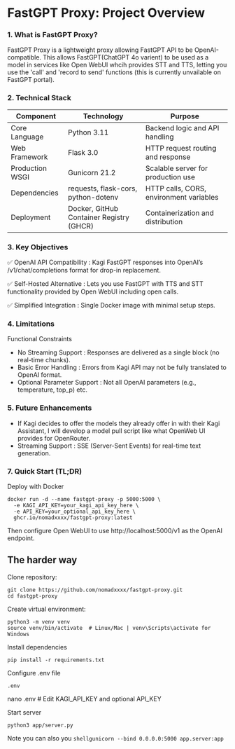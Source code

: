 # FastGPT Proxy: Project Overview
### 1. What is FastGPT Proxy?
FastGPT Proxy is a lightweight proxy allowing FastGPT API to be OpenAI-compatible. This allows FastGPT(ChatGPT 4o varient) to be used as a model in services like Open WebUI whcih provides STT and TTS, letting you use the 'call' and 'record to send' functions (this is currently unvailable on FastGPT portal).
### 2. Technical Stack  
| Component          | Technology                              | Purpose                                  |
|--------------------|-----------------------------------------|------------------------------------------|
| Core Language      | Python 3.11                             | Backend logic and API handling           |
| Web Framework      | Flask 3.0                               | HTTP request routing and response        |
| Production WSGI    | Gunicorn 21.2                           | Scalable server for production use       |
| Dependencies       | requests, flask-cors, python-dotenv     | HTTP calls, CORS, environment variables  |
| Deployment         | Docker, GitHub Container Registry (GHCR)| Containerization and distribution        |

### 3. Key Objectives  

✅ OpenAI API Compatibility : Kagi FastGPT responses into OpenAI’s /v1/chat/completions format for drop-in replacement.

✅ Self-Hosted Alternative : Lets you use FastGPT with TTS and STT functionality provided by Open WebUI including open calls.

✅ Simplified Integration : Single Docker image with minimal setup steps.

### 4. Limitations  
Functional Constraints  
- No Streaming Support : Responses are delivered as a single block (no real-time chunks).  
- Basic Error Handling : Errors from Kagi API may not be fully translated to OpenAI format.   
- Optional Parameter Support : Not all OpenAI parameters (e.g., temperature, top_p) etc.
     
### 5. Future Enhancements  
- If Kagi decides to offer the models they already offer in with their Kagi Assistant, I will develop a model pull script like what OpenWeb UI provides for OpenRouter.
- Streaming Support : SSE (Server-Sent Events) for real-time text generation.  

     
### 7. Quick Start (TL;DR)  
Deploy with Docker  
```shell
docker run -d --name fastgpt-proxy -p 5000:5000 \
  -e KAGI_API_KEY=your_kagi_api_key_here \
  -e API_KEY=your_optional_api_key_here \
  ghcr.io/nomadxxxx/fastgpt-proxy:latest
```
Then configure Open WebUI to use http://localhost:5000/v1 as the OpenAI endpoint.   

## The harder way
Clone repository:
```shell
git clone https://github.com/nomadxxxx/fastgpt-proxy.git
cd fastgpt-proxy
```
Create virtual environment:
```shell
python3 -m venv venv
source venv/bin/activate  # Linux/Mac | venv\Scripts\activate for Windows
```
Install dependencies
```shell
pip install -r requirements.txt
```
Configure .env file
```shell
.env
```
nano .env  # Edit KAGI_API_KEY and optional API_KEY

Start server
```shell
python3 app/server.py
```
Note you can also you ```shellgunicorn --bind 0.0.0.0:5000 app.server:app```

